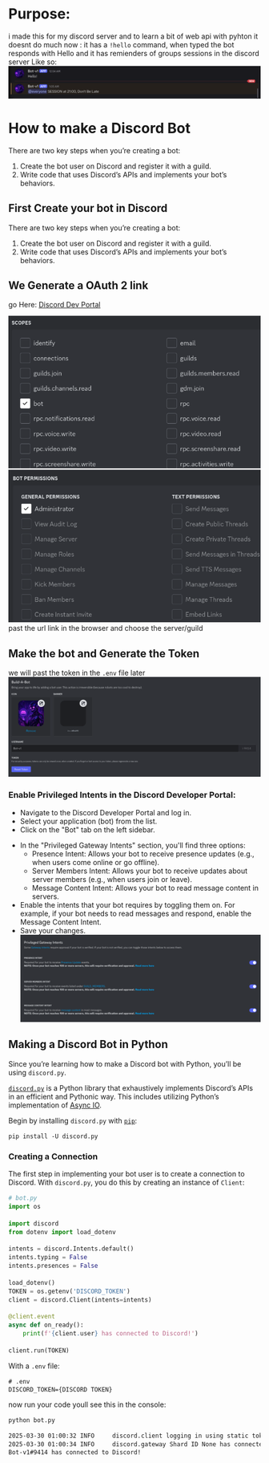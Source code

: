 # Purpose:
i made this for my discord server and to learn a bit of web api with pyhton
it doesnt do much now :
it has a `!hello` command, when typed the bot responds with Hello
and it has remienders of groups sessions in the discord server Like so:
![](.Assets/4.png)
# How to make a Discord Bot

There are two key steps when you’re creating a bot:
1. Create the bot user on Discord and register it with a guild.
2. Write code that uses Discord’s APIs and implements your bot’s behaviors.

## First Create your bot in Discord
There are two key steps when you’re creating a bot:
1. Create the bot user on Discord and register it with a guild.
2. Write code that uses Discord’s APIs and implements your bot’s behaviors.

## We Generate a OAuth 2 link 
go Here: [Discord Dev Portal](https://discord.com/developers/applications)

![](.Assets/0.png)
![](.Assets/1.png)
past the url link in the browser and choose the server/guild
## Make the bot and Generate the Token
we will past the token in the `.env` file later
![](.Assets/2.png)
### Enable Privileged Intents in the Discord Developer Portal:
+ Navigate to the Discord Developer Portal and log in.​
+ Select your application (bot) from the list.​
+ Click on the "Bot" tab on the left sidebar.​
- In the "Privileged Gateway Intents" section, you'll find three options:​
	- Presence Intent: Allows your bot to receive presence updates (e.g., when users come online or go offline).​
	- Server Members Intent: Allows your bot to receive updates about server members (e.g., when users join or leave).​
	- Message Content Intent: Allows your bot to read message content in servers.​
- Enable the intents that your bot requires by toggling them on. For example, if your bot needs to read messages and respond, enable the Message Content Intent.​
- Save your changes.
![](.Assets/3.png)

## Making a Discord Bot in Python

Since you’re learning how to make a Discord bot with Python, you’ll be using `discord.py`.

[`discord.py`](https://discordpy.readthedocs.io/en/latest/index.html) is a Python library that exhaustively implements Discord’s APIs in an efficient and Pythonic way. This includes utilizing Python’s implementation of [Async IO](https://realpython.com/async-io-python/).

Begin by installing `discord.py` with [`pip`](https://realpython.com/what-is-pip/):
```shell
pip install -U discord.py
```

### Creating a Connection
The first step in implementing your bot user is to create a connection to Discord. With `discord.py`, you do this by creating an instance of `Client`:

```python
# bot.py
import os

import discord
from dotenv import load_dotenv

intents = discord.Intents.default()
intents.typing = False
intents.presences = False

load_dotenv()
TOKEN = os.getenv('DISCORD_TOKEN')
client = discord.Client(intents=intents)

@client.event
async def on_ready():
	print(f'{client.user} has connected to Discord!')

client.run(TOKEN)
```

With a `.env` file:
```shell
# .env
DISCORD_TOKEN={DISCORD TOKEN}
```

now run your code youll see this in the console:

```bash
python bot.py
```

```bash
2025-03-30 01:00:32 INFO     discord.client logging in using static token
2025-03-30 01:00:34 INFO     discord.gateway Shard ID None has connected to Gateway (Session ID: ).
Bot-v1#9414 has connected to Discord!
```
